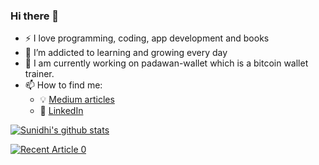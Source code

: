### Hi there 👋
- :zap: I love programming, coding, app development and books
- 🌱 I’m addicted to learning and growing every day
- 🔭 I am currently working on padawan-wallet which is a bitcoin wallet trainer.
- 📫 How to find me: 
  - :bulb: [Medium articles](https://sunidhi-sharma2.medium.com/)
  - :office: [LinkedIn](https://www.linkedin.com/in/sunidhi-sharma-81403a75/)

[![Sunidhi's github stats](https://github-readme-stats.vercel.app/api?username=sunidhi64&count_private=true&show_icons=true&theme=default&hide_rank=false)](https://github.com/anuraghazra/github-readme-stats)

<a target="_blank" href="https://github-readme-medium-recent-article.vercel.app/medium/@sunidhi-sharma2/0"><img src="https://github-readme-medium-recent-article.vercel.app/medium/@sunidhi-sharma2/0" alt="Recent Article 0">

<!--
**sunidhi64/sunidhi64** is a ✨ _special_ ✨ repository because its `README.md` (this file) appears on your GitHub profile.

Here are some ideas to get you started:

- 🔭 I’m currently working on ...
- 🌱 I’m currently learning ...
- 👯 I’m looking to collaborate on ...
- 🤔 I’m looking for help with ...
- 💬 Ask me about ...
- 📫 How to reach me: ...
- 😄 Pronouns: ...
- ⚡ Fun fact: ...
-->
